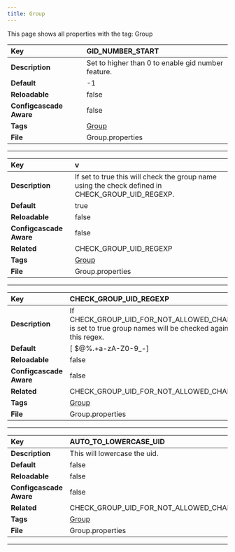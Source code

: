 ```yaml
---
title: Group
---
```


This page shows all properties with the tag: Group

| __Key__ | GID_NUMBER_START |
|:----------------|:--------|
| __Description__ | Set to higher than 0 to enable gid number feature.<br> |
| __Default__ | -1 |
| __Reloadable__ | false |
| __Configcascade Aware__ | false |
| __Tags__ | <a href="https://documentation.open-xchange.com/latest/middleware/configuration/tags/Group.html">Group</a> |
| __File__ | Group.properties |

---
| __Key__ | v |
|:----------------|:--------|
| __Description__ | If set to true this will check the group name using the check defined in CHECK_GROUP_UID_REGEXP.<br> |
| __Default__ | true |
| __Reloadable__ | false |
| __Configcascade Aware__ | false |
| __Related__ | CHECK_GROUP_UID_REGEXP |
| __Tags__ | <a href="https://documentation.open-xchange.com/latest/middleware/configuration/tags/Group.html">Group</a> |
| __File__ | Group.properties |

---
| __Key__ | CHECK_GROUP_UID_REGEXP |
|:----------------|:--------|
| __Description__ | If CHECK_GROUP_UID_FOR_NOT_ALLOWED_CHARS is set to true group names will be checked against this regex.<br> |
| __Default__ | [ $@%\.+a-zA-Z0-9_-] |
| __Reloadable__ | false |
| __Configcascade Aware__ | false |
| __Related__ | CHECK_GROUP_UID_FOR_NOT_ALLOWED_CHARS |
| __Tags__ | <a href="https://documentation.open-xchange.com/latest/middleware/configuration/tags/Group.html">Group</a> |
| __File__ | Group.properties |

---
| __Key__ | AUTO_TO_LOWERCASE_UID |
|:----------------|:--------|
| __Description__ | This will lowercase the uid.<br> |
| __Default__ | false |
| __Reloadable__ | false |
| __Configcascade Aware__ | false |
| __Related__ | CHECK_GROUP_UID_FOR_NOT_ALLOWED_CHARS |
| __Tags__ | <a href="https://documentation.open-xchange.com/latest/middleware/configuration/tags/Group.html">Group</a> |
| __File__ | Group.properties |

---
